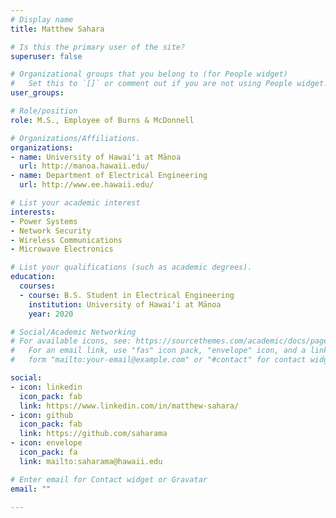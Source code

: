 ```yaml
---
# Display name
title: Matthew Sahara

# Is this the primary user of the site?
superuser: false

# Organizational groups that you belong to (for People widget)
#   Set this to `[]` or comment out if you are not using People widget.
user_groups:

# Role/position
role: M.S., Employee of Burns & McDonnell

# Organizations/Affiliations.
organizations:
- name: University of Hawaiʻi at Mānoa
  url: http://manoa.hawaii.edu/
- name: Department of Electrical Engineering
  url: http://www.ee.hawaii.edu/

# List your academic interest
interests:
- Power Systems
- Network Security
- Wireless Communications
- Microwave Electronics

# List your qualifications (such as academic degrees).
education:
  courses:
  - course: B.S. Student in Electrical Engineering
    institution: University of Hawaiʻi at Mānoa
    year: 2020

# Social/Academic Networking
# For available icons, see: https://sourcethemes.com/academic/docs/page-builder/#icons
#   For an email link, use "fas" icon pack, "envelope" icon, and a link in the
#   form "mailto:your-email@example.com" or "#contact" for contact widget.

social:
- icon: linkedin
  icon_pack: fab
  link: https://www.linkedin.com/in/matthew-sahara/
- icon: github
  icon_pack: fab
  link: https://github.com/saharama
- icon: envelope
  icon_pack: fa
  link: mailto:saharama@hawaii.edu

# Enter email for Contact widget or Gravatar
email: ""

---
```

